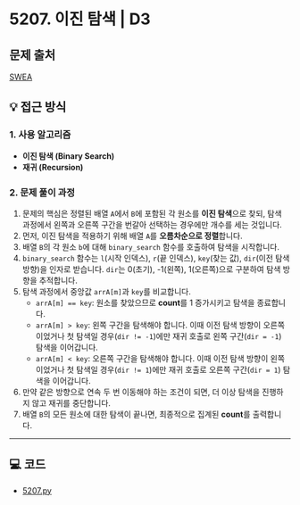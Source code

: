 # 5207. 이진 탐색 | D3

## 문제 출처
[SWEA](https://swexpertacademy.com/main/learn/course/lectureProblemViewer.do)

## 💡 접근 방식

### 1. 사용 알고리즘
* **이진 탐색 (Binary Search)**
* **재귀 (Recursion)**

### 2. 문제 풀이 과정
1.  문제의 핵심은 정렬된 배열 `A`에서 `B`에 포함된 각 원소를 **이진 탐색**으로 찾되, 탐색 과정에서 왼쪽과 오른쪽 구간을 번갈아 선택하는 경우에만 개수를 세는 것입니다.
2.  먼저, 이진 탐색을 적용하기 위해 배열 `A`를 **오름차순으로 정렬**합니다.
3.  배열 `B`의 각 원소 `b`에 대해 `binary_search` 함수를 호출하여 탐색을 시작합니다.
4.  `binary_search` 함수는 `l`(시작 인덱스), `r`(끝 인덱스), `key`(찾는 값), `dir`(이전 탐색 방향)을 인자로 받습니다. `dir`는 0(초기), -1(왼쪽), 1(오른쪽)으로 구분하여 탐색 방향을 추적합니다.
5.  탐색 과정에서 중앙값 `arrA[m]`과 `key`를 비교합니다.
    * `arrA[m] == key`: 원소를 찾았으므로 **count**를 1 증가시키고 탐색을 종료합니다.
    * `arrA[m] > key`: 왼쪽 구간을 탐색해야 합니다. 이때 이전 탐색 방향이 오른쪽이었거나 첫 탐색일 경우(`dir != -1`)에만 재귀 호출로 왼쪽 구간(`dir = -1`) 탐색을 이어갑니다.
    * `arrA[m] < key`: 오른쪽 구간을 탐색해야 합니다. 이때 이전 탐색 방향이 왼쪽이었거나 첫 탐색일 경우(`dir != 1`)에만 재귀 호출로 오른쪽 구간(`dir = 1`) 탐색을 이어갑니다.
6.  만약 같은 방향으로 연속 두 번 이동해야 하는 조건이 되면, 더 이상 탐색을 진행하지 않고 재귀를 중단합니다.
7.  배열 `B`의 모든 원소에 대한 탐색이 끝나면, 최종적으로 집계된 **count**를 출력합니다.


---

## 💻 코드
* [5207.py](5207.py)